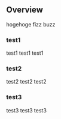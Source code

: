 ## Overview

hogehoge
fizz buzz

### test1
test1 test1 test1

### test2
test2 test2 test2

### test3
test3 test3 test3
